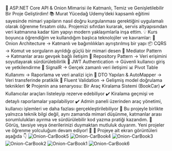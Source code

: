 🚀 ASP.NET Core API & Onion Mimarisi ile Katmanlı, Temiz ve Genişletilebilir Bir Proje Geliştirdim!
📚 Murat Yücedağ Udemy’deki kapsamlı eğitimi sayesinde mimari yapıların nasıl doğru kurgulanması gerektiğini uygulamalı olarak öğrenme fırsatım oldu.
 Projemizi sıfırdan kurarak, servis altyapısından veri katmanına kadar tüm yapıyı modern yaklaşımlarla inşa ettim.
💡 Kurs boyunca öğrendiğim ve kullandığım başlıca teknolojiler ve kavramlar:
🧅 Onion Architecture → Katmanlı ve bağımlılıkları ayrıştırılmış bir yapı
 📦 CQRS → Komut ve sorguların ayrıldığı güçlü bir mimari desen
 📨 Mediator Pattern → Katmanlar arası gevşek bağlı iletişim
 📁 Repository Pattern → Veri erişimini soyutlayarak sürdürülebilirlik
 🔐 JWT Authentication → Güvenli kullanıcı giriş ve yetkilendirme
 📡 SignalR → Gerçek zamanlı veri iletişimi
 📊 Pivot Table Kullanımı → Raporlama ve veri analizi için
 🧾 DTO Yapıları & AutoMapper → Veri transferinde pratiklik
 🧪 Fluent Validation → Gelişmiş model doğrulama teknikleri
🛠️ Projenin ana senaryosu: Bir Araç Kiralama Sistemi (BookCar)
 ✔️ Kullanıcılar araçları listeleyip rezerve edebiliyor
 ✔️ Kiralama geçmişi ve detaylı raporlamalar yapılabiliyor
 ✔️ Admin paneli üzerinden araç yönetimi, kullanıcı işlemleri ve daha fazlası gerçekleştirilebiliyor
📌 Bu projeyle birlikte yalnızca teknik bilgi değil, aynı zamanda mimari düşünme, katmanlar arası sorumlulukları ayırma ve sürdürülebilir kod yazma pratiği kazandım.
💬 Görüş, tavsiye veya önerilerinizi duymaktan mutluluk duyarım.
 Yeni projeler ve öğrenme yolculuğum devam ediyor! 🚀
📸 Projeye ait ekran görüntüleri aşağıda 👇
![Onion-CarBook5](https://github.com/user-attachments/assets/e1c963de-8eda-4d5c-a23b-27484abb7762)
![Onion-CarBook4](https://github.com/user-attachments/assets/37fa7364-a2c0-4f17-b8f2-a8905fbe50a2)
![Onion-CarBook3](https://github.com/user-attachments/assets/30775f85-da80-4411-8f19-1795e43ad97a)
![Onion-CarBook2](https://github.com/user-attachments/assets/adbcd675-cbb1-4734-8380-1ce32a17598c)
![Onion-CarBook1](https://github.com/user-attachments/assets/b60b8339-a623-4ae5-b441-7b696debf5d2)
![Onion-CarBook6](https://github.com/user-attachments/assets/4c8af3ab-6c90-47d8-a083-d6b7b868cabb)
